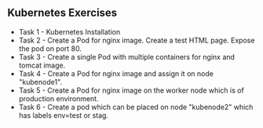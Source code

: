 ## Kubernetes Exercises
- Task 1 - Kubernetes Installation
- Task 2 - Create a Pod for nginx image. Create a test HTML page. Expose the pod on port 80.
- Task 3 - Create a single Pod with multiple containers for nginx and tomcat image. 
- Task 4 - Create a Pod for nginx image and assign it on node "kubenode1".
- Task 5 - Create a Pod for nginx image on the worker node which is of production environment.
- Task 6 - Create a pod which can be placed on node "kubenode2" which has labels env=test or stag.